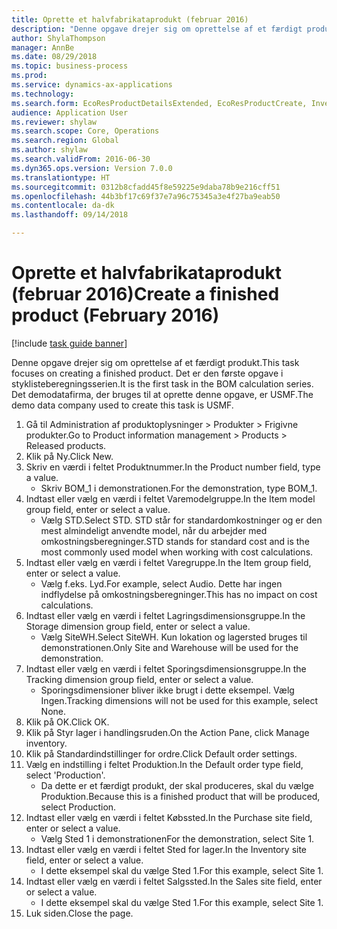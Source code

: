 ```yaml
--- 
title: Oprette et halvfabrikataprodukt (februar 2016)
description: "Denne opgave drejer sig om oprettelse af et færdigt produkt."
author: ShylaThompson
manager: AnnBe
ms.date: 08/29/2018
ms.topic: business-process
ms.prod: 
ms.service: dynamics-ax-applications
ms.technology: 
ms.search.form: EcoResProductDetailsExtended, EcoResProductCreate, InventItemOrderSetup
audience: Application User
ms.reviewer: shylaw
ms.search.scope: Core, Operations
ms.search.region: Global
ms.author: shylaw
ms.search.validFrom: 2016-06-30
ms.dyn365.ops.version: Version 7.0.0
ms.translationtype: HT
ms.sourcegitcommit: 0312b8cfadd45f8e59225e9daba78b9e216cff51
ms.openlocfilehash: 44b3bf17c69f37e7a96c75345a3e4f27ba9eab50
ms.contentlocale: da-dk
ms.lasthandoff: 09/14/2018

---
```

# <a name="create-a-finished-product-february-2016"></a><span data-ttu-id="813b2-103">Oprette et halvfabrikataprodukt (februar 2016)</span><span class="sxs-lookup"><span data-stu-id="813b2-103">Create a finished product (February 2016)</span></span>

[!include [task guide banner](../../includes/task-guide-banner.md)]

<span data-ttu-id="813b2-104">Denne opgave drejer sig om oprettelse af et færdigt produkt.</span><span class="sxs-lookup"><span data-stu-id="813b2-104">This task focuses on creating a finished product.</span></span> <span data-ttu-id="813b2-105">Det er den første opgave i styklisteberegningsserien.</span><span class="sxs-lookup"><span data-stu-id="813b2-105">It is the first task in the BOM calculation series.</span></span> <span data-ttu-id="813b2-106">Det demodatafirma, der bruges til at oprette denne opgave, er USMF.</span><span class="sxs-lookup"><span data-stu-id="813b2-106">The demo data company used to create this task is USMF.</span></span>

1. <span data-ttu-id="813b2-107">Gå til Administration af produktoplysninger > Produkter > Frigivne produkter.</span><span class="sxs-lookup"><span data-stu-id="813b2-107">Go to Product information management > Products > Released products.</span></span>
2. <span data-ttu-id="813b2-108">Klik på Ny.</span><span class="sxs-lookup"><span data-stu-id="813b2-108">Click New.</span></span>
3. <span data-ttu-id="813b2-109">Skriv en værdi i feltet Produktnummer.</span><span class="sxs-lookup"><span data-stu-id="813b2-109">In the Product number field, type a value.</span></span>
    * <span data-ttu-id="813b2-110">Skriv BOM_1 i demonstrationen.</span><span class="sxs-lookup"><span data-stu-id="813b2-110">For the demonstration, type BOM_1.</span></span>  
4. <span data-ttu-id="813b2-111">Indtast eller vælg en værdi i feltet Varemodelgruppe.</span><span class="sxs-lookup"><span data-stu-id="813b2-111">In the Item model group field, enter or select a value.</span></span>
    * <span data-ttu-id="813b2-112">Vælg STD.</span><span class="sxs-lookup"><span data-stu-id="813b2-112">Select STD.</span></span> <span data-ttu-id="813b2-113">STD står for standardomkostninger og er den mest almindeligt anvendte model, når du arbejder med omkostningsberegninger.</span><span class="sxs-lookup"><span data-stu-id="813b2-113">STD stands for standard cost and is the most commonly used model when working with cost calculations.</span></span>  
5. <span data-ttu-id="813b2-114">Indtast eller vælg en værdi i feltet Varegruppe.</span><span class="sxs-lookup"><span data-stu-id="813b2-114">In the Item group field, enter or select a value.</span></span>
    * <span data-ttu-id="813b2-115">Vælg f.eks. Lyd.</span><span class="sxs-lookup"><span data-stu-id="813b2-115">For example, select Audio.</span></span> <span data-ttu-id="813b2-116">Dette har ingen indflydelse på omkostningsberegninger.</span><span class="sxs-lookup"><span data-stu-id="813b2-116">This has no impact on cost calculations.</span></span>  
6. <span data-ttu-id="813b2-117">Indtast eller vælg en værdi i feltet Lagringsdimensionsgruppe.</span><span class="sxs-lookup"><span data-stu-id="813b2-117">In the Storage dimension group field, enter or select a value.</span></span>
    * <span data-ttu-id="813b2-118">Vælg SiteWH.</span><span class="sxs-lookup"><span data-stu-id="813b2-118">Select SiteWH.</span></span> <span data-ttu-id="813b2-119">Kun lokation og lagersted bruges til demonstrationen.</span><span class="sxs-lookup"><span data-stu-id="813b2-119">Only Site and Warehouse will be used for the demonstration.</span></span>  
7. <span data-ttu-id="813b2-120">Indtast eller vælg en værdi i feltet Sporingsdimensionsgruppe.</span><span class="sxs-lookup"><span data-stu-id="813b2-120">In the Tracking dimension group field, enter or select a value.</span></span>
    * <span data-ttu-id="813b2-121">Sporingsdimensioner bliver ikke brugt i dette eksempel. Vælg Ingen.</span><span class="sxs-lookup"><span data-stu-id="813b2-121">Tracking dimensions will not be used for this example, select None.</span></span>  
8. <span data-ttu-id="813b2-122">Klik på OK.</span><span class="sxs-lookup"><span data-stu-id="813b2-122">Click OK.</span></span>
9. <span data-ttu-id="813b2-123">Klik på Styr lager i handlingsruden.</span><span class="sxs-lookup"><span data-stu-id="813b2-123">On the Action Pane, click Manage inventory.</span></span>
10. <span data-ttu-id="813b2-124">Klik på Standardindstillinger for ordre.</span><span class="sxs-lookup"><span data-stu-id="813b2-124">Click Default order settings.</span></span>
11. <span data-ttu-id="813b2-125">Vælg en indstilling i feltet Produktion.</span><span class="sxs-lookup"><span data-stu-id="813b2-125">In the Default order type field, select 'Production'.</span></span>
    * <span data-ttu-id="813b2-126">Da dette er et færdigt produkt, der skal produceres, skal du vælge Produktion.</span><span class="sxs-lookup"><span data-stu-id="813b2-126">Because this is a finished product that will be produced, select Production.</span></span>  
12. <span data-ttu-id="813b2-127">Indtast eller vælg en værdi i feltet Købssted.</span><span class="sxs-lookup"><span data-stu-id="813b2-127">In the Purchase site field, enter or select a value.</span></span>
    * <span data-ttu-id="813b2-128">Vælg Sted 1 i demonstrationen</span><span class="sxs-lookup"><span data-stu-id="813b2-128">For the demonstration, select Site 1.</span></span>  
13. <span data-ttu-id="813b2-129">Indtast eller vælg en værdi i feltet Sted for lager.</span><span class="sxs-lookup"><span data-stu-id="813b2-129">In the Inventory site field, enter or select a value.</span></span>
    * <span data-ttu-id="813b2-130">I dette eksempel skal du vælge Sted 1.</span><span class="sxs-lookup"><span data-stu-id="813b2-130">For this example, select Site 1.</span></span>  
14. <span data-ttu-id="813b2-131">Indtast eller vælg en værdi i feltet Salgssted.</span><span class="sxs-lookup"><span data-stu-id="813b2-131">In the Sales site field, enter or select a value.</span></span>
    * <span data-ttu-id="813b2-132">I dette eksempel skal du vælge Sted 1.</span><span class="sxs-lookup"><span data-stu-id="813b2-132">For this example, select Site 1.</span></span>  
15. <span data-ttu-id="813b2-133">Luk siden.</span><span class="sxs-lookup"><span data-stu-id="813b2-133">Close the page.</span></span>


